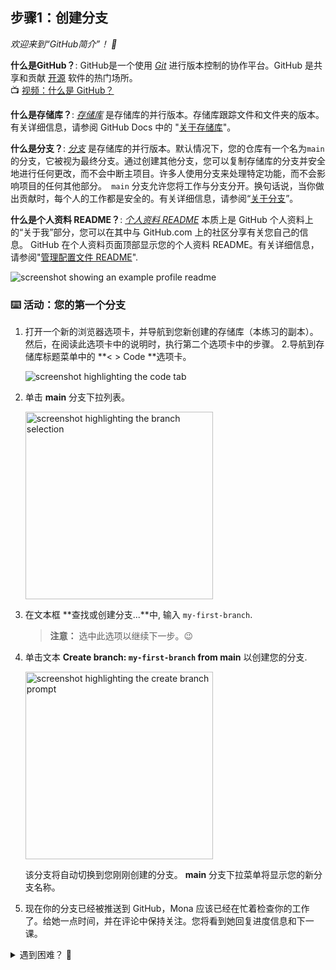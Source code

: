 ## 步骤1：创建分支

_欢迎来到“GitHub简介”！ :wave:_

**什么是GitHub？**: GitHub是一个使用 _[Git](https://docs.github.com/zh/get-started/learning-about-github/github-glossary#git)_ 进行版本控制的协作平台。GitHub 是共享和贡献 [开源](https://docs.github.com/zh/get-started/learning-about-github/github-glossary#open-source) 软件的热门场所。
<br>:tv: [视频：什么是 GitHub？](https://www.youtube.com/watch?v=pBy1zgt0XPc)

**什么是存储库？**: _[存储库](https://docs.github.com/zh/get-started/learning-about-github/github-glossary#repository)_ 是存储库的并行版本。存储库跟踪文件和文件夹的版本。有关详细信息，请参阅 GitHub Docs 中的 "[关于存储库](https://docs.github.com/zh/repositories/creating-and-managing-repositories/about-repositories)"。

**什么是分支？**: _[分支](https://docs.github.com/zh/get-started/quickstart/github-glossary#branch)_ 是存储库的并行版本。默认情况下，您的仓库有一个名为`main` 的分支，它被视为最终分支。通过创建其他分支，您可以复制存储库的分支并安全地进行任何更改，而不会中断主项目。许多人使用分支来处理特定功能，而不会影响项目的任何其他部分。` main` 分支允许您将工作与分支分开。换句话说，当你做出贡献时，每个人的工作都是安全的。有关详细信息，请参阅“[关于分支](https://docs.github.com/zh/pull-requests/collaborating-with-pull-requests/proposing-changes-to-your-work-with-pull-requests/about-branches)”。

**什么是个人资料 README？**: _[个人资料 README](https://docs.github.com/zh/account-and-profile/setting-up-and-managing-your-github-profile/customizing-your-profile/managing-your-profile-readme)_ 本质上是 GitHub 个人资料上的“关于我”部分，您可以在其中与 GitHub.com 上的社区分享有关您自己的信息。 GitHub 在个人资料页面顶部显示您的个人资料 README。有关详细信息，请参阅"[管理配置文件 README](https://docs.github.com/zh/account-and-profile/setting-up-and-managing-your-github-profile/customizing-your-profile/managing-your-profile-readme)".

![screenshot showing an example profile readme](https://github.com/user-attachments/assets/fdc3a590-0bab-4758-9aec-6fd93c1d81a6)

### :keyboard: 活动：您的第一个分支

1. 打开一个新的浏览器选项卡，并导航到您新创建的存储库（本练习的副本）。然后，在阅读此选项卡中的说明时，执行第二个选项卡中的步骤。
2.导航到存储库标题菜单中的 **< > Code **选项卡。

   ![screenshot highlighting the code tab](https://github.com/user-attachments/assets/9a310b11-d80b-4b0f-bddc-aa41a8c01269)

3. 单击 **main** 分支下拉列表。

   <img width="300" alt="screenshot highlighting the branch selection" src="https://github.com/user-attachments/assets/9256e36d-4c17-4629-95df-863d42a3c182">

4. 在文本框 **查找或创建分支...**中, 输入 `my-first-branch`.
   
   > **注意：** 选中此选项以继续下一步。:wink: 

5. 单击文本 **Create branch: `my-first-branch` from main** 以创建您的分支.

   <img width="300" alt="screenshot highlighting the create branch prompt" src="https://github.com/user-attachments/assets/df0f369f-0669-4f9e-b9f3-b82515ec2a6c">

   该分支将自动切换到您刚刚创建的分支。
   **main** 分支下拉菜单将显示您的新分支名称。

6. 现在你的分支已经被推送到 GitHub，Mona 应该已经在忙着检查你的工作了。给她一点时间，并在评论中保持关注。您将看到她回复进度信息和下一课。


<details>
<summary>遇到困难？ 🤷</summary><br/>

如果您没有收到反馈，请检查以下事项：
- 确保您创建了具有确切名称的分支。没有前缀或后缀 `my-first-branch`。

</details>